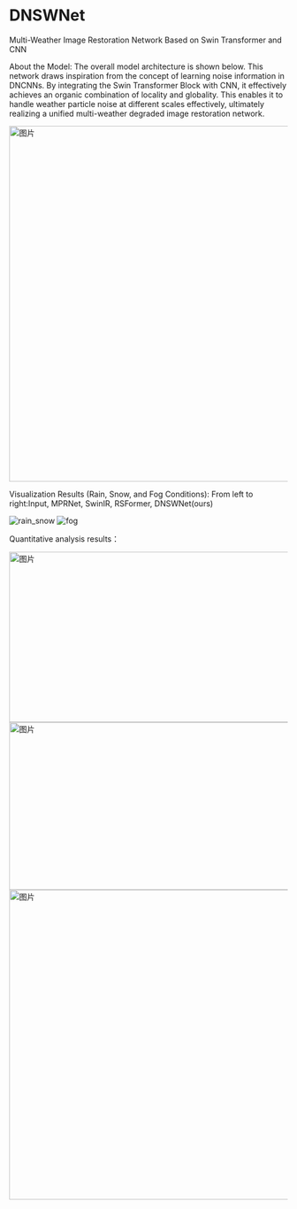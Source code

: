 # DNSWNet
Multi-Weather Image Restoration Network Based on Swin Transformer and CNN

About the Model:
The overall model architecture is shown below. This network draws inspiration from the concept of learning noise information in DNCNNs. By integrating the Swin Transformer Block with CNN, it effectively achieves an organic combination of locality and globality. This enables it to handle weather particle noise at different scales effectively, ultimately realizing a unified multi-weather degraded image restoration network.

<img width="1210" height="643" alt="图片" src="https://github.com/user-attachments/assets/c5560c18-82ba-4ec1-a987-06ee5fc80332" />





Visualization Results (Rain, Snow, and Fog Conditions):
From left to right:Input, MPRNet, SwinIR, RSFormer, DNSWNet(ours)


![rain_snow](https://github.com/user-attachments/assets/0484465b-64ef-4499-b6a5-ac0dc5bfea20)
![fog](https://github.com/user-attachments/assets/f1a47ab5-6c30-4beb-83c6-d9fc91846b50)




Quantitative analysis results：



<img width="754" height="308" alt="图片" src="https://github.com/user-attachments/assets/a6830859-5822-43ea-8cda-ab8dfb681611" />
<img width="750" height="303" alt="图片" src="https://github.com/user-attachments/assets/cdafdcdf-3892-42cf-a63e-d7c104cfeeaf" />
<img width="747" height="560" alt="图片" src="https://github.com/user-attachments/assets/9ba48763-2106-4174-8ea6-6af34a8f0f7b" />

